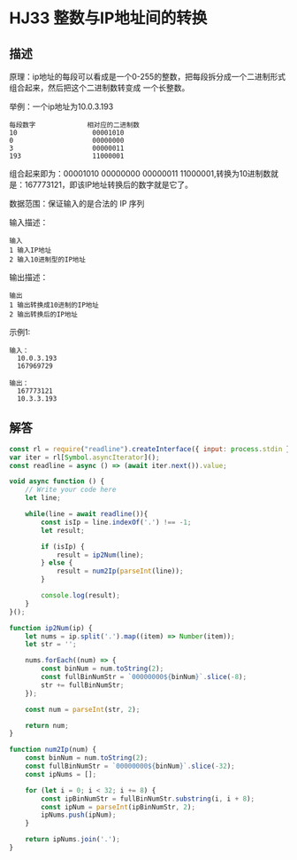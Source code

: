 # HJ33 整数与IP地址间的转换

## 描述

原理：ip地址的每段可以看成是一个0-255的整数，把每段拆分成一个二进制形式组合起来，然后把这个二进制数转变成
一个长整数。

举例：一个ip地址为10.0.3.193

```text
每段数字             相对应的二进制数
10                   00001010
0                    00000000
3                    00000011
193                  11000001
```

组合起来即为：00001010 00000000 00000011 11000001,转换为10进制数就是：167773121，即该IP地址转换后的数字就是它了。

数据范围：保证输入的是合法的 IP 序列

输入描述：

```text
输入 
1 输入IP地址
2 输入10进制型的IP地址
```

输出描述：

```text
输出
1 输出转换成10进制的IP地址
2 输出转换后的IP地址
```

示例1:

```text
输入：
  10.0.3.193
  167969729

输出：
  167773121
  10.3.3.193
```

## 解答

```javascript
const rl = require("readline").createInterface({ input: process.stdin });
var iter = rl[Symbol.asyncIterator]();
const readline = async () => (await iter.next()).value;

void async function () {
    // Write your code here
    let line;

    while(line = await readline()){
        const isIp = line.indexOf('.') !== -1;
        let result;

        if (isIp) {
            result = ip2Num(line);
        } else {
            result = num2Ip(parseInt(line));
        }

        console.log(result);
    }
}();

function ip2Num(ip) {
    let nums = ip.split('.').map((item) => Number(item));
    let str = '';

    nums.forEach((num) => {
        const binNum = num.toString(2);
        const fullBinNumStr = `00000000${binNum}`.slice(-8);
        str += fullBinNumStr;
    });

    const num = parseInt(str, 2);

    return num;
}

function num2Ip(num) {
    const binNum = num.toString(2);
    const fullBinNumStr = `00000000${binNum}`.slice(-32);
    const ipNums = [];

    for (let i = 0; i < 32; i += 8) {
        const ipBinNumStr = fullBinNumStr.substring(i, i + 8);
        const ipNum = parseInt(ipBinNumStr, 2);
        ipNums.push(ipNum);
    }

    return ipNums.join('.');
}

```